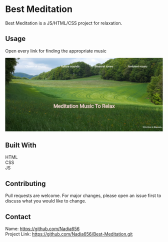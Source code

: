 # Best Meditation

Best Meditation is a JS/HTML/CSS project for relaxation.

## Usage

Open every link for finding the appropriate music  

![Nature](nature.png)


## Built With
HTML</br>
CSS</br>
JS

## Contributing

Pull requests are welcome. For major changes, please open an issue first
to discuss what you would like to change.   

## Contact
Name: https://github.com/Nadia656 </br>
Project Link: https://github.com/Nadia656/Best-Meditation.git
